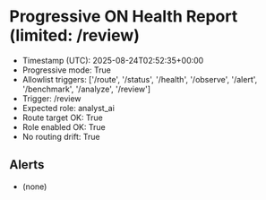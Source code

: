 # Progressive ON Health Report (limited: /review)

- Timestamp (UTC): 2025-08-24T02:52:35+00:00
- Progressive mode: True
- Allowlist triggers: ['/route', '/status', '/health', '/observe', '/alert', '/benchmark', '/analyze', '/review']
- Trigger: /review
- Expected role: analyst_ai
- Route target OK: True
- Role enabled OK: True
- No routing drift: True

## Alerts
- (none)

